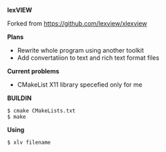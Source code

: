 **lexVIEW**

Forked from https://github.com/lexview/xlexview


**Plans**
- Rewrite whole program using another toolkit
- Add convertatiion to text and rich text format files

**Current problems**

- CMakeList X11 library specefied only for me

**BUILDIN**

```
$ cmake CMakeLists.txt
$ make
```

**Using**

```
$ xlv filename
```


